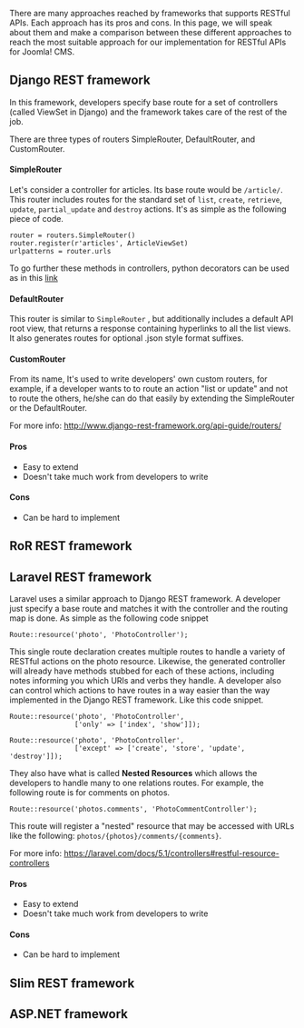 There are many approaches reached by frameworks that supports RESTful APIs. Each approach has its pros and cons.
In this page, we will speak about them and make a comparison between these different approaches to reach the most suitable approach for our implementation for RESTful APIs for Joomla! CMS.
## Django REST framework
In this framework, developers specify base route for a set of controllers (called ViewSet in Django) and the framework takes care of the rest of the job.

There are three types of routers SimpleRouter, DefaultRouter, and CustomRouter.
#### SimpleRouter
Let's consider a controller for articles. Its base route would be `/article/`. This router includes routes for the standard set of `list`, `create`, `retrieve`, `update`, `partial_update` and `destroy` actions.
It's as simple as the following piece of code.
```
router = routers.SimpleRouter()
router.register(r'articles', ArticleViewSet)
urlpatterns = router.urls
```
To go further these methods in controllers, python decorators can be used as in this [link](http://www.django-rest-framework.org/api-guide/routers/#extra-link-and-actions) 
#### DefaultRouter
This router is similar to `SimpleRouter` , but additionally includes a default API root view, that returns a response containing hyperlinks to all the list views. It also generates routes for optional .json style format suffixes.

#### CustomRouter
From its name, It's used to write developers' own custom routers, for example, if a developer wants to to route an action  "list or update" and not to route the others, he/she can do that easily by extending the SimpleRouter or the DefaultRouter.

For more info: http://www.django-rest-framework.org/api-guide/routers/

#### Pros
- Easy to extend
- Doesn't take much work from developers to write

#### Cons
- Can be hard to implement

## RoR REST framework
## Laravel REST framework
Laravel uses a similar approach to Django REST framework. A developer just specify a base route and matches it with the controller and the routing map is done. As simple as the following code snippet
```
Route::resource('photo', 'PhotoController');
```
This single route declaration creates multiple routes to handle a variety of RESTful actions on the photo resource. Likewise, the generated controller will already have methods stubbed for each of these actions, including notes informing you which URIs and verbs they handle.
A developer also can control which actions to have routes in a way easier than the way implemented in the Django REST framework. Like this code snippet.
```
Route::resource('photo', 'PhotoController',
                ['only' => ['index', 'show']]);

Route::resource('photo', 'PhotoController',
                ['except' => ['create', 'store', 'update', 'destroy']]);
```
They also have what is called **Nested Resources** which allows the developers to handle many to one relations routes. For example, the following route is for comments on photos.
```
Route::resource('photos.comments', 'PhotoCommentController');
```
This route will register a "nested" resource that may be accessed with URLs like the following: `photos/{photos}/comments/{comments}`.

For more info: https://laravel.com/docs/5.1/controllers#restful-resource-controllers

#### Pros
- Easy to extend
- Doesn't take much work from developers to write

#### Cons
- Can be hard to implement

## Slim REST framework
## ASP<span>.</span>NET framework
